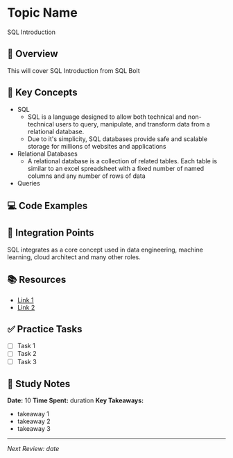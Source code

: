 # Topic Name

SQL Introduction

## 📝 Overview

This will cover SQL Introduction from SQL Bolt

## 🔑 Key Concepts

- SQL
  - SQL is a language designed to allow both technical and non-technical users to query, manipulate, and transform data from a relational database.
  - Due to it's simplicity, SQL databases provide safe and scalable storage for millions of websites and applications
- Relational Databases
  - A relational database is a collection of related tables. Each table is similar to an excel spreadsheet with a fixed number of named columns and any number of rows of data
- Queries

## 💻 Code Examples

## 🔗 Integration Points

SQL integrates as a core concept used in data engineering, machine learning,
cloud architect and many other roles.

## 📚 Resources

- [Link 1](https://sqlbolt.com/)
- [Link 2](https://hackerrank.com/)

## ✅ Practice Tasks

- [ ] Task 1
- [ ] Task 2
- [ ] Task 3

## 📅 Study Notes

**Date:** 10
**Time Spent:** duration
**Key Takeaways:**

- takeaway 1
- takeaway 2
- takeaway 3

---

_Next Review: date_
